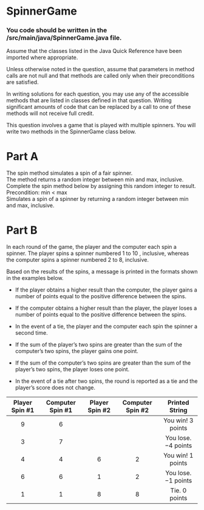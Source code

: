 # SpinnerGame
### You code should be written in the /src/main/java/SpinnerGame.java file.

Assume that the classes listed in the Java Quick Reference have been imported where appropriate.

Unless otherwise noted in the question, assume that parameters in method calls are not null and that methods are called only when their preconditions are satisfied.

In writing solutions for each question, you may use any of the accessible methods that are listed in classes defined in that question. Writing significant amounts of code that can be replaced by a call to one of these methods will not receive full credit.

This question involves a game that is played with multiple spinners. You will write two methods in the SpinnerGame class below.

# Part A
The spin method simulates a spin of a fair spinner.   
The method returns a random integer between min and max, inclusive.   
Complete the spin method below by assigning this random integer to result.  
Precondition: min < max  
Simulates a spin of a spinner by returning a random integer between min and max, inclusive.  

# Part B
In each round of the game, the player and the computer each spin a spinner. The player spins a spinner numbered 1 to 10 , inclusive, whereas the computer spins a spinner numbered 2 to 8, inclusive.

Based on the results of the spins, a message is printed in the formats shown in the examples below.
* If the player obtains a higher result than the computer, the player gains a number of points equal to the positive difference between the spins.
*  If the computer obtains a higher result than the player, the player loses a number of points equal to the positive difference between the spins.

* In the event of a tie, the player and the computer each spin the spinner a second time.   
* If the sum of the player’s two spins are greater than the sum of the computer’s two spins, the player gains one point.   
* If the sum of the computer’s two spins are greater than the sum of the player’s two spins, the player loses one point.  
* In the event of a tie after two spins, the round is reported as a tie and the player’s score does not change.  

|Player Spin #1|Computer Spin #1|Player Spin #2|Computer Spin #2|Printed String|
|:------------:|:--------------:|:------------:|:--------------:|:------------:| 
|9|6|||You win! 3 points|
|3|7|||You lose. −4  points|
|4|4|6|2|	You win! 1 points|
|6|6|1|2|	You lose.  −1  points|
|1|1|8|8|	Tie. 0 points|

